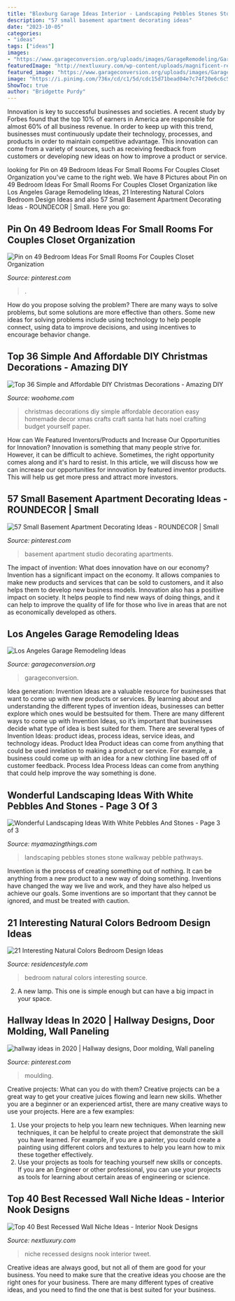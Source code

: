 ```yaml
---
title: "Bloxburg Garage Ideas Interior - Landscaping Pebbles Stones Stone Walkway Pebble Pathways"
description: "57 small basement apartment decorating ideas"
date: "2023-10-05"
categories:
- "ideas"
tags: ["ideas"]
images:
- "https://www.garageconversion.org/uploads/images/GarageRemodeling/Garage-remodeling--5-.jpg"
featuredImage: "http://nextluxury.com/wp-content/uploads/magnificent-recessed-wall-niche-design-ideas.jpg"
featured_image: "https://www.garageconversion.org/uploads/images/GarageRemodeling/Garage-remodeling--5-.jpg"
image: "https://i.pinimg.com/736x/cd/c1/5d/cdc15d71bead04e7c74f20e6c6c59579.jpg"
ShowToc: true
author: "Bridgette Purdy"
---
```



Innovation is key to successful businesses and societies. A recent study by Forbes found that the top 10% of earners in America are responsible for almost 60% of all business revenue. In order to keep up with this trend, businesses must continuously update their technology, processes, and products in order to maintain competitive advantage. This innovation can come from a variety of sources, such as receiving feedback from customers or developing new ideas on how to improve a product or service.

	

		
looking for Pin on 49 Bedroom Ideas For Small Rooms For Couples Closet Organization you've came to the right web. We have 8 Pictures about Pin on 49 Bedroom Ideas For Small Rooms For Couples Closet Organization like Los Angeles Garage Remodeling Ideas, 21 Interesting Natural Colors Bedroom Design Ideas and also 57 Small Basement Apartment Decorating Ideas - ROUNDECOR | Small. Here you go:
		
    
## Pin On 49 Bedroom Ideas For Small Rooms For Couples Closet Organization

<img loading=lazy src="https://i.pinimg.com/736x/cd/c1/5d/cdc15d71bead04e7c74f20e6c6c59579.jpg" onerror="this.onerror=null;this.src='https://tse2.mm.bing.net/th?id=OIP.haIHmmtU8dg8LJCd1iZIxAHaJ-&amp;pid=15.1';" alt="Pin on 49 Bedroom Ideas For Small Rooms For Couples Closet Organization">

_Source: pinterest.com_

>. 

	

How do you propose solving the problem?
There are many ways to solve problems, but some solutions are more effective than others. Some new ideas for solving problems include using technology to help people connect, using data to improve decisions, and using incentives to encourage behavior change.

    
## Top 36 Simple And Affordable DIY Christmas Decorations - Amazing DIY

<img loading=lazy src="http://www.woohome.com/wp-content/uploads/2013/11/DIY-Christmas-Decorations-6.jpg" onerror="this.onerror=null;this.src='https://tse4.mm.bing.net/th?id=OIP.n35CC_9QIQO3zp8mQHL5OAHaJ4&amp;pid=15.1';" alt="Top 36 Simple and Affordable DIY Christmas Decorations - Amazing DIY">

_Source: woohome.com_

>christmas decorations diy simple affordable decoration easy homemade decor xmas crafts craft santa hat hats noel crafting budget yourself paper. 

	

How can We Featured Inventors/Products and Increase Our Opportunities for Innovation?
Innovation is something that many people strive for. However, it can be difficult to achieve. Sometimes, the right opportunity comes along and it's hard to resist. In this article, we will discuss how we can increase our opportunities for innovation by featured inventor products. This will help us get more press and attract more investors.

    
## 57 Small Basement Apartment Decorating Ideas - ROUNDECOR | Small

<img loading=lazy src="https://i.pinimg.com/736x/52/a2/76/52a27641a64c50df073167dfb404842d.jpg" onerror="this.onerror=null;this.src='https://tse3.mm.bing.net/th?id=OIP.agk-WBac3SosPS1_Bf6GyQHaJ3&amp;pid=15.1';" alt="57 Small Basement Apartment Decorating Ideas - ROUNDECOR | Small">

_Source: pinterest.com_

>basement apartment studio decorating apartments. 

	

The impact of invention: What does innovation have on our economy?
Invention has a significant impact on the economy. It allows companies to make new products and services that can be sold to customers, and it also helps them to develop new business models. Innovation also has a positive impact on society. It helps people to find new ways of doing things, and it can help to improve the quality of life for those who live in areas that are not as economically developed as others.

    
## Los Angeles Garage Remodeling Ideas

<img loading=lazy src="https://www.garageconversion.org/uploads/images/GarageRemodeling/Garage-remodeling--5-.jpg" onerror="this.onerror=null;this.src='https://tse3.mm.bing.net/th?id=OIP.-Ilx9Qn1c4Q3CI1eYTch-QHaDc&amp;pid=15.1';" alt="Los Angeles Garage Remodeling Ideas">

_Source: garageconversion.org_

>garageconversion. 

	

Idea generation:
Invention Ideas are a valuable resource for businesses that want to come up with new products or services. By learning about and understanding the different types of invention ideas, businesses can better explore which ones would be bestsuited for them. There are many different ways to come up with Invention Ideas, so it’s important that businesses decide what type of idea is best suited for them.
There are several types of Invention Ideas: product ideas, process ideas, service ideas, and technology ideas. Product Idea 
Product ideas can come from anything that could be used inrelation to making a product or service. For example, a business could come up with an idea for a new clothing line based off of customer feedback. Process Idea 
Process Ideas can come from anything that could help improve the way something is done.

    
## Wonderful Landscaping Ideas With White Pebbles And Stones - Page 3 Of 3

<img loading=lazy src="http://myamazingthings.com/wp-content/uploads/2017/03/pebble-and-stone-walkway-1024x671.png" onerror="this.onerror=null;this.src='https://tse4.mm.bing.net/th?id=OIP.NXTRW0err7-1uOYUMnif_AHaE2&amp;pid=15.1';" alt="Wonderful Landscaping Ideas With White Pebbles And Stones - Page 3 of 3">

_Source: myamazingthings.com_

>landscaping pebbles stones stone walkway pebble pathways. 

	

Invention is the process of creating something out of nothing. It can be anything from a new product to a new way of doing something. Inventions have changed the way we live and work, and they have also helped us achieve our goals. Some inventions are so important that they cannot be ignored, and must be treated with caution.

    
## 21 Interesting Natural Colors Bedroom Design Ideas

<img loading=lazy src="https://www.residencestyle.com/wp-content/uploads/2015/01/natural-colors-for-bedroom.jpg" onerror="this.onerror=null;this.src='https://tse2.mm.bing.net/th?id=OIP.ZP4aWolg32wJFwESQYlSowHaJ4&amp;pid=15.1';" alt="21 Interesting Natural Colors Bedroom Design Ideas">

_Source: residencestyle.com_

>bedroom natural colors interesting source. 

	

2. A new lamp. This one is simple enough but can have a big impact in your space.

    
## Hallway Ideas In 2020 | Hallway Designs, Door Molding, Wall Paneling

<img loading=lazy src="https://i.pinimg.com/736x/81/e2/b1/81e2b15afed7d51c748f5cfd992e46e6.jpg" onerror="this.onerror=null;this.src='https://tse4.mm.bing.net/th?id=OIP.6TBO--Jbvzl9g3P9i3pUuwHaJ3&amp;pid=15.1';" alt="hallway ideas in 2020 | Hallway designs, Door molding, Wall paneling">

_Source: pinterest.com_

>moulding. 

	

Creative projects: What can you do with them?
Creative projects can be a great way to get your creative juices flowing and learn new skills. Whether you are a beginner or an experienced artist, there are many creative ways to use your projects. Here are a few examples: 
1. Use your projects to help you learn new techniques. When learning new techniques, it can be helpful to create project that demonstrate the skill you have learned. For example, if you are a painter, you could create a painting using different colors and textures to help you learn how to mix these together effectively. 
2. Use your projects as tools for teaching yourself new skills or concepts. If you are an Engineer or other professional, you can use your projects as tools for learning about certain areas of engineering or science.

    
## Top 40 Best Recessed Wall Niche Ideas - Interior Nook Designs

<img loading=lazy src="http://nextluxury.com/wp-content/uploads/magnificent-recessed-wall-niche-design-ideas.jpg" onerror="this.onerror=null;this.src='https://tse4.mm.bing.net/th?id=OIP.VoblTcBzYuBaZuO6wwwr3wAAAA&amp;pid=15.1';" alt="Top 40 Best Recessed Wall Niche Ideas - Interior Nook Designs">

_Source: nextluxury.com_

>niche recessed designs nook interior tweet. 

	

Creative ideas are always good, but not all of them are good for your business. You need to make sure that the creative ideas you choose are the right ones for your business. There are many different types of creative ideas, and you need to find the one that is best suited for your business.

